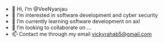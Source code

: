 - 👋 Hi, I’m @VeeNyanjau
- 👀 I’m interested in software development and cyber security 
- 🌱 I’m currently learning software development on axl
- 💞️ I’m looking to collaborate on ...
- 📫 Contact me through my email vickyrahab5@gmail.com

<!---
VeeNyanjau/VeeNyanjau is a ✨ special ✨ repository because its `README.md` (this file) appears on your GitHub profile.
You can click the Preview link to take a look at your changes.
--->
